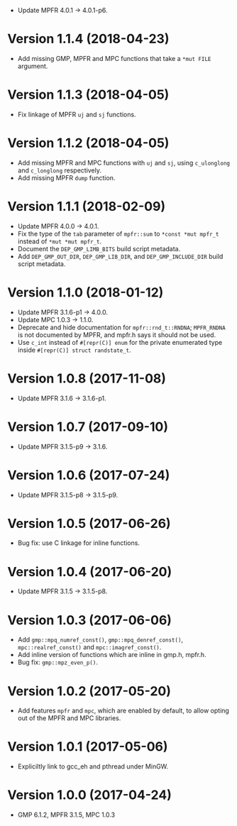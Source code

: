 * Update MPFR 4.0.1 -> 4.0.1-p6.

Version 1.1.4 (2018-04-23)
==========================

* Add missing GMP, MPFR and MPC functions that take a `*mut FILE`
  argument.

Version 1.1.3 (2018-04-05)
==========================

* Fix linkage of MPFR `uj` and `sj` functions.

Version 1.1.2 (2018-04-05)
==========================

* Add missing MPFR and MPC functions with `uj` and `sj`, using
  `c_ulonglong` and `c_longlong` respectively.
* Add missing MPFR `dump` function.

Version 1.1.1 (2018-02-09)
==========================

* Update MPFR 4.0.0 -> 4.0.1.
* Fix the type of the `tab` parameter of `mpfr::sum` to
  `*const *mut mpfr_t` instead of `*mut *mut mpfr_t`.
* Document the `DEP_GMP_LIMB_BITS` build script metadata.
* Add `DEP_GMP_OUT_DIR`, `DEP_GMP_LIB_DIR`, and `DEP_GMP_INCLUDE_DIR`
  build script metadata.

Version 1.1.0 (2018-01-12)
==========================

* Update MPFR 3.1.6-p1 -> 4.0.0.
* Update MPC 1.0.3 -> 1.1.0.
* Deprecate and hide documentation for `mpfr::rnd_t::RNDNA`;
  `MPFR_RNDNA` is not documented by MPFR, and mpfr.h says it should
  not be used.
* Use `c_int` instead of `#[repr(C)] enum` for the private enumerated
  type inside `#[repr(C)] struct randstate_t`.

Version 1.0.8 (2017-11-08)
==========================

* Update MPFR 3.1.6 -> 3.1.6-p1.

Version 1.0.7 (2017-09-10)
==========================

* Update MPFR 3.1.5-p9 -> 3.1.6.

Version 1.0.6 (2017-07-24)
==========================

* Update MPFR 3.1.5-p8 -> 3.1.5-p9.

Version 1.0.5 (2017-06-26)
==========================

* Bug fix: use C linkage for inline functions.

Version 1.0.4 (2017-06-20)
==========================

* Update MPFR 3.1.5 -> 3.1.5-p8.

Version 1.0.3 (2017-06-06)
==========================

* Add `gmp::mpq_numref_const()`, `gmp::mpq_denref_const()`,
  `mpc::realref_const()` and `mpc::imagref_const()`.
* Add inline version of functions which are inline in gmp.h, mpfr.h.
* Bug fix: `gmp::mpz_even_p()`.

Version 1.0.2 (2017-05-20)
==========================

* Add features `mpfr` and `mpc`, which are enabled by default, to
  allow opting out of the MPFR and MPC libraries.

Version 1.0.1 (2017-05-06)
==========================

* Expliciltly link to gcc_eh and pthread under MinGW.

Version 1.0.0 (2017-04-24)
==========================

* GMP 6.1.2, MPFR 3.1.5, MPC 1.0.3
